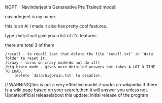 NGPT - Navinderjeet's Genereative Pre Trained model!

navinderjeet is my name.

this is an AI i made.it also has pretty cool features.

type `/help`it will give you a list of it's features.

there are total 3 of them
```
/recall - to recall last chat.delete the file `recall.txt` in `data` folder to reset it.
/crazy - turns on crazy mode(do not do it!)
/big brain mode - gives more detailed answers but takes A LOT O TIME TO LOAD.
    (delete `data/bigbrain.txt` to disable).
```
[! WARNING]this is not a very effective model.it works on wikipedia.if there is a wiki page based on your search,then it will answer you unless not.
Update:official release!about this update:
initial release of the program
